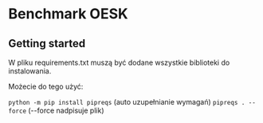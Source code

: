 # Benchmark OESK

## Getting started

W pliku requirements.txt muszą być dodane wszystkie biblioteki do instalowania. 

Możecie do tego użyć:

`python -m pip install pipreqs` (auto uzupełnianie wymagań)
`pipreqs . --force` (--force nadpisuje plik)